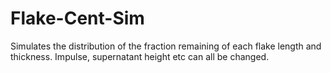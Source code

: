 # Flake-Cent-Sim
Simulates the distribution of the fraction remaining of each flake length and thickness. Impulse, supernatant height etc can all be changed.
